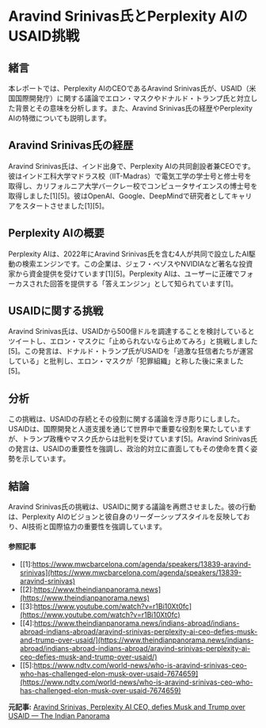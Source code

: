 # Aravind Srinivas氏とPerplexity AIのUSAID挑戦

## 緒言

本レポートでは、Perplexity AIのCEOであるAravind Srinivas氏が、USAID（米国国際開発庁）に関する議論でエロン・マスクやドナルド・トランプ氏と対立した背景とその意味を分析します。また、Aravind Srinivas氏の経歴やPerplexity AIの特徴についても説明します。

## Aravind Srinivas氏の経歴

Aravind Srinivas氏は、インド出身で、Perplexity AIの共同創設者兼CEOです。彼はインド工科大学マドラス校（IIT-Madras）で電気工学の学士号と修士号を取得し、カリフォルニア大学バークレー校でコンピュータサイエンスの博士号を取得しました[1][5]。彼はOpenAI、Google、DeepMindで研究者としてキャリアをスタートさせました[1][5]。

## Perplexity AIの概要

Perplexity AIは、2022年にAravind Srinivas氏を含む4人が共同で設立したAI駆動の検索エンジンです。この企業は、ジェフ・ベゾスやNVIDIAなど著名な投資家から資金提供を受けています[1][5]。Perplexity AIは、ユーザーに正確でフォーカスされた回答を提供する「答えエンジン」として知られています[1]。

## USAIDに関する挑戦

Aravind Srinivas氏は、USAIDから500億ドルを調達することを検討しているとツイートし、エロン・マスクに「止められないなら止めてみろ」と挑戦しました[5]。この発言は、ドナルド・トランプ氏がUSAIDを「過激な狂信者たちが運営している」と批判し、エロン・マスクが「犯罪組織」と称した後に来ました[5]。

## 分析

この挑戦は、USAIDの存続とその役割に関する議論を浮き彫りにしました。USAIDは、国際開発と人道支援を通じて世界中で重要な役割を果たしていますが、トランプ政権やマスク氏からは批判を受けています[5]。Aravind Srinivas氏の発言は、USAIDの重要性を強調し、政治的対立に直面してもその使命を貫く姿勢を示しています。

## 結論

Aravind Srinivas氏の挑戦は、USAIDに関する議論を再燃させました。彼の行動は、Perplexity AIのビジョンと彼自身のリーダーシップスタイルを反映しており、AI技術と国際協力の重要性を強調しています。

#### 参照記事
- [[1]:https://www.mwcbarcelona.com/agenda/speakers/13839-aravind-srinivas](https://www.mwcbarcelona.com/agenda/speakers/13839-aravind-srinivas)
- [[2]:https://www.theindianpanorama.news](https://www.theindianpanorama.news)
- [[3]:https://www.youtube.com/watch?v=r1Bi10Xt0fc](https://www.youtube.com/watch?v=r1Bi10Xt0fc)
- [[4]:https://www.theindianpanorama.news/indians-abroad/indians-abroad-indians-abroad/aravind-srinivas-perplexity-ai-ceo-defies-musk-and-trump-over-usaid/](https://www.theindianpanorama.news/indians-abroad/indians-abroad-indians-abroad/aravind-srinivas-perplexity-ai-ceo-defies-musk-and-trump-over-usaid/)
- [[5]:https://www.ndtv.com/world-news/who-is-aravind-srinivas-ceo-who-has-challenged-elon-musk-over-usaid-7674659](https://www.ndtv.com/world-news/who-is-aravind-srinivas-ceo-who-has-challenged-elon-musk-over-usaid-7674659)


**元記事:** [Aravind Srinivas, Perplexity AI CEO, defies Musk and Trump over USAID — The Indian Panorama](https://www.theindianpanorama.news/indians-abroad/indians-abroad-indians-abroad/aravind-srinivas-perplexity-ai-ceo-defies-musk-and-trump-over-usaid/)